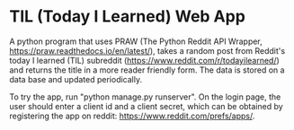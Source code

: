 # TIL (Today I Learned) Web App
A python program that uses PRAW (The Python Reddit API Wrapper, https://praw.readthedocs.io/en/latest/), takes a random post from Reddit's today I learned (TIL) subreddit (https://www.reddit.com/r/todayilearned/) and returns the title in a more reader friendly form. The data is stored on a data base and updated periodically.

To try the app, run "python manage.py runserver". On the login page, the user should enter a client id and a client secret, which can be obtained by registering the app on reddit: https://www.reddit.com/prefs/apps/. 
